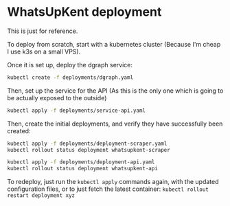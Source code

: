 # WhatsUpKent deployment

This is just for reference.

To deploy from scratch, start with a kubernetes cluster (Because I'm cheap I use k3s on a small VPS).

Once it is set up, deploy the dgraph service:

```bash
kubectl create -f deployments/dgraph.yaml
```

Then, set up the service for the API (As this is the only one which is going to be actually exposed to the outside)

```bash
kubectl apply -f deployments/service-api.yaml
```

Then, create the initial deployments, and verify they have successfully been created:

```bash
kubectl apply -f deployments/deployment-scraper.yaml
kubectl rollout status deployment whatsupkent-scraper
```

```bash
kubectl apply -f deployments/deployment-api.yaml
kubectl rollout status deployment whatsupkent-api
```

To redeploy, just run the `kubectl apply` commands again, with the updated configuration files, or to just fetch the latest container:
`kubectl rollout restart deployment xyz`
